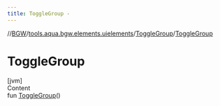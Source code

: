 ```yaml
---
title: ToggleGroup -
---
```

//[BGW](../../../index.md)/[tools.aqua.bgw.elements.uielements](../index.md)/[ToggleGroup](index.md)/[ToggleGroup](-toggle-group.md)



# ToggleGroup  
[jvm]  
Content  
fun [ToggleGroup](-toggle-group.md)()  




